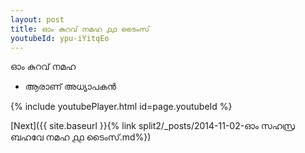 ```yaml
---
layout: post
title: ഓം കുറവ് നമഹ ൧൧ ടൈംസ്
youtubeId: ypu-iYitqEo
---
```

 
 
 ഓം കുറവ് നമഹ 
 
 -  ആരാണ് അധ്യാപകൻ 
 
  
 
  
 
 
 
 
 
 


{% include youtubePlayer.html id=page.youtubeId %}
 
[Next]({{ site.baseurl }}{% link  split2/_posts/2014-11-02-ഓം സഹസ്ര ബഹവേ നമഹ ൧൧ ടൈംസ്.md%})
 
